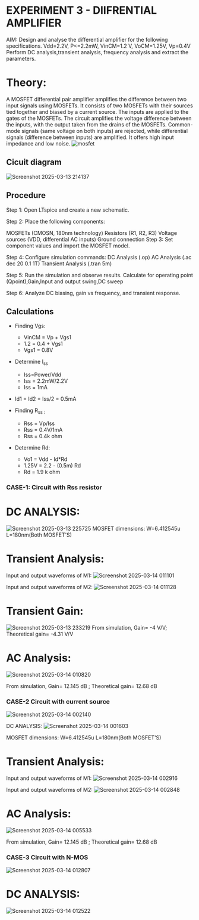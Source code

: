 # EXPERIMENT 3 - DIIFRENTIAL AMPLIFIER 
AIM: Design and analyse the differential amplifier for the following specifications.
Vdd=2.2V, P<=2.2mW, VinCM=1.2 V, VoCM=1.25V, Vp=0.4V
Perform DC analysis,transient analysis, frequency analysis and extract the parameters.
# Theory:
A MOSFET differential pair amplifier amplifies the difference between two input signals using MOSFETs. It consists of two MOSFETs with their sources tied together and biased by a current source. The inputs are applied to the gates of the MOSFETs. The circuit amplifies the voltage difference between the inputs, with the output taken from the drains of the MOSFETs. Common-mode signals (same voltage on both inputs) are rejected, while differential signals (difference between inputs) are amplified. It offers high input impedance and low noise.
![mosfet](https://github.com/user-attachments/assets/753cb195-dc60-4b6e-8ae8-48e3b5e5cdd9)
## Cicuit diagram 
![Screenshot 2025-03-13 214137](https://github.com/user-attachments/assets/c020269a-2013-439f-b440-e8a0bb804914)
## Procedure 

Step 1: Open LTspice and create a new schematic.

Step 2: Place the following components:

MOSFETs (CMOSN, 180nm technology)
Resistors (R1, R2, R3)
Voltage sources (VDD, differential AC inputs)
Ground connection
Step 3: Set component values and import the MOSFET model.

Step 4: Configure simulation commands:
DC Analysis (.op)
AC Analysis (.ac dec 20 0.1 1T)
Transient Analysis (.tran 5m)

Step 5: Run the simulation and observe results.
Calculate for operating point (Qpoint),Gain,Input and output swing,DC sweep
 
Step 6: Analyze DC biasing, gain vs frequency, and transient response.

## Calculations 
- Finding Vgs:
  - VinCM = Vp + Vgs1
  - 1.2 = 0.4 + Vgs1
  - Vgs1 = 0.8V

- Determine I<sub>ss 
  - Iss=Power/Vdd
  - Iss = 2.2mW/2.2V
  - Iss = 1mA
    
- Id1 = Id2 = Iss/2 = 0.5mA

- Finding R<sub>ss :
  - Rss = Vp/Iss
  - Rss = 0.4V/1mA
  - Rss = 0.4k ohm

- Determine Rd:
  - Vo1 = Vdd - Id*Rd
  - 1.25V = 2.2 - (0.5m) Rd
  - Rd = 1.9 k ohm
### CASE-1: Circuit with Rss resistor

# DC ANALYSIS:
![Screenshot 2025-03-13 225725](https://github.com/user-attachments/assets/01a4ee8a-bb46-46c9-ac11-a0463400349a)
MOSFET dimensions: W=6.412545u L=180nm(Both MOSFET'S)

# Transient Analysis:
Input and output waveforms of M1:
![Screenshot 2025-03-14 011101](https://github.com/user-attachments/assets/391078f1-bed5-41b3-8751-96ccb42545b9)

Input and output waveforms of M2:
![Screenshot 2025-03-14 011128](https://github.com/user-attachments/assets/6b7e3891-ee66-46c7-9ac1-f47e064755b0)


# Transient Gain:
![Screenshot 2025-03-13 233219](https://github.com/user-attachments/assets/053617cf-15bd-46c9-b7a3-5fd7f466a574)
 From simulation, Gain= -4 V/V;
 Theoretical gain= -4.31 V/V
 # AC Analysis:


![Screenshot 2025-03-14 010820](https://github.com/user-attachments/assets/a9996de9-f5d2-4712-8ee4-8dade9deca41)


From simulation, Gain= 12.145 dB ; Theoretical gain= 12.68 dB

### CASE-2 Circuit with current source 
![Screenshot 2025-03-14 002140](https://github.com/user-attachments/assets/bed49cee-1884-4187-b7bb-c77b37ae738f)


DC ANALYSIS:
![Screenshot 2025-03-14 001603](https://github.com/user-attachments/assets/94393801-3123-48ff-8d53-3d30f9d6b6a8)

MOSFET dimensions: W=6.412545u L=180nm(Both MOSFET'S)

# Transient Analysis:
Input and output waveforms of M1:
![Screenshot 2025-03-14 002916](https://github.com/user-attachments/assets/81fd1e28-e1b4-4d3c-9121-9bf6ed6a8317)

Input and output waveforms of M2:
![Screenshot 2025-03-14 002848](https://github.com/user-attachments/assets/f62433dc-cf62-4370-950e-e28ae929707b)

# AC Analysis:

![Screenshot 2025-03-14 005533](https://github.com/user-attachments/assets/4d99a587-f71a-4c3d-8d26-0bab7dfb8343)


From simulation, Gain= 12.145 dB ; Theoretical gain= 12.68 dB


### CASE-3 Circuit with N-MOS
![Screenshot 2025-03-14 012807](https://github.com/user-attachments/assets/4019f4f5-dab6-4107-ba73-d3ffb8d46eba)

# DC ANALYSIS:
![Screenshot 2025-03-14 012522](https://github.com/user-attachments/assets/83c86ca3-1aac-4d76-b2bc-961be249dc2e)


